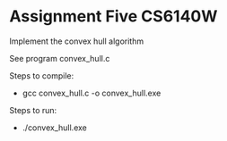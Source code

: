 # Assignment Five CS6140W
Implement the convex hull algorithm

See program convex_hull.c

Steps to compile:
  - gcc convex_hull.c -o convex_hull.exe

Steps to run:
  - ./convex_hull.exe
